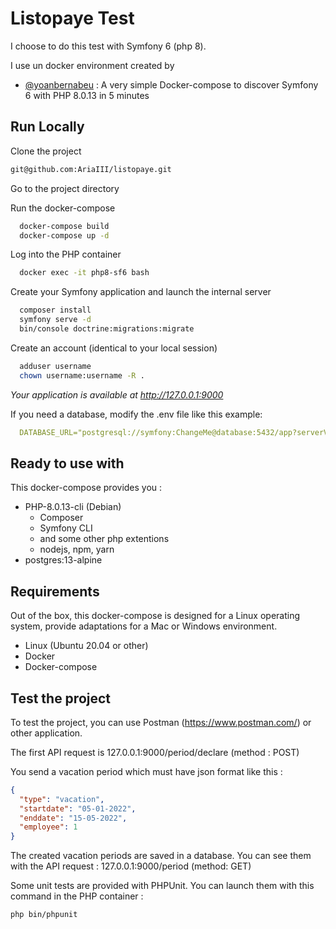 
# Listopaye Test

I choose to do this test with Symfony 6 (php 8).

I use un docker environment created by 
- [@yoanbernabeu](https://github.com/yoanbernabeu) : 
A very simple Docker-compose to discover Symfony 6 with PHP 8.0.13 in 5 minutes
## Run Locally

Clone the project

```bash
git@github.com:AriaIII/listopaye.git
```
Go to the project directory

Run the docker-compose

```bash
  docker-compose build
  docker-compose up -d
```

Log into the PHP container

```bash
  docker exec -it php8-sf6 bash
```

Create your Symfony application and launch the internal server

```bash
  composer install
  symfony serve -d
  bin/console doctrine:migrations:migrate
```

Create an account (identical to your local session)

```bash
  adduser username
  chown username:username -R .
```

*Your application is available at http://127.0.0.1:9000*

If you need a database, modify the .env file like this example:

```yaml
  DATABASE_URL="postgresql://symfony:ChangeMe@database:5432/app?serverVersion=13&charset=utf8"
```

## Ready to use with

This docker-compose provides you :

- PHP-8.0.13-cli (Debian)
    - Composer
    - Symfony CLI
    - and some other php extentions
    - nodejs, npm, yarn
- postgres:13-alpine


## Requirements

Out of the box, this docker-compose is designed for a Linux operating system, provide adaptations for a Mac or Windows environment.

- Linux (Ubuntu 20.04 or other)
- Docker
- Docker-compose

## Test the project

To test the project, you can use Postman (https://www.postman.com/) or other application. 

The first API request is 127.0.0.1:9000/period/declare (method : POST)

You send a vacation period which must have json format like this :

```json
{
  "type": "vacation",
  "startdate": "05-01-2022",
  "enddate": "15-05-2022", 
  "employee": 1
}
```
The created vacation periods are saved in a database. You can see them with the API request : 127.0.0.1:9000/period (method: GET)

Some unit tests are provided with PHPUnit. You can launch them with this command in the PHP container : 
```bash
php bin/phpunit
```
